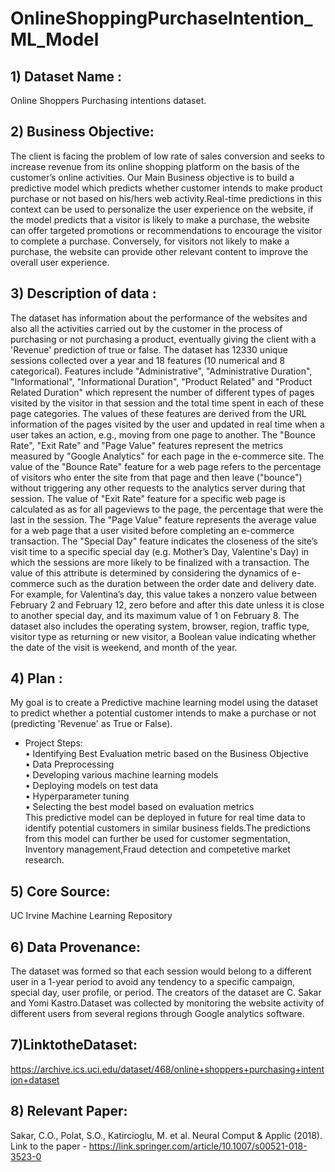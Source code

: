 # OnlineShoppingPurchaseIntention_ML_Model
## 1) Dataset Name :
Online Shoppers Purchasing intentions dataset.
## 2) Business Objective: 
The client is facing the problem of low rate of sales conversion and seeks to increase revenue from its online shopping platform on the basis of the customer’s online activities. Our Main Business objective is to build a predictive model which predicts whether customer intends to make product purchase or not based on his/hers web activity.Real-time predictions in this context can be used to personalize the user experience on the website, if the model predicts that a visitor is likely to make a purchase, the website can offer targeted promotions or recommendations to encourage the visitor to complete a purchase. Conversely, for visitors not likely to make a purchase, the website can provide other relevant content to improve the overall user experience.
## 3) Description of data : 
The dataset has information about the performance of the websites and also all the activities carried out by the customer in the process of purchasing or not purchasing a product, eventually giving the client with a 'Revenue' prediction of true or false. The dataset has 12330 unique sessions collected over a year and 18 features (10 numerical and 8 categorical). Features include "Administrative", "Administrative Duration", "Informational", "Informational Duration", "Product Related" and "Product Related Duration" which represent the number of different types of pages visited by the visitor in that session and the total time spent in each of these page categories. The values of these features are derived from the URL information of the pages visited by the user and updated in real time when a user takes an action, e.g., moving from one page to another. The "Bounce Rate", "Exit Rate" and "Page Value" features represent the metrics measured by "Google Analytics" for each page in the e-commerce site. The value of the "Bounce Rate" feature for a web page refers to the percentage of visitors who enter the site from that page and then leave ("bounce") without triggering any other requests to the analytics server during that session. The value of "Exit Rate" feature for a specific web page is calculated as as for all pageviews to the page, the percentage that were the last in the session. The "Page Value" feature represents the average value for a web page that a user visited before completing an e-commerce transaction. The "Special Day" feature indicates the closeness of the site’s visit time to a specific special day (e.g. Mother’s Day, Valentine's Day) in which the sessions are more likely to be finalized with a transaction. The value of this attribute is determined by considering the dynamics of e-commerce such as the duration between the order date and delivery date. For example, for Valentina’s day, this value takes a nonzero value between February 2 and February 12, zero before and after this date unless it is close to another special day, and its maximum value of 1 on February 8. The dataset also includes the operating system, browser, region, traffic type, visitor type as returning or new visitor, a Boolean value indicating whether the date of the visit is weekend, and month of the year.
## 4) Plan :
My goal is to create a Predictive machine learning model using the dataset to predict whether a potential customer intends to make a purchase or not (predicting 'Revenue' as True or False).
   - Project Steps:  
•	Identifying Best Evaluation metric based on the Business Objective  
•	Data Preprocessing  
•	Developing various machine learning models  
•	Deploying models on test data  
•	Hyperparameter tuning  
•	Selecting the best model based on evaluation metrics  
This predictive model can be deployed in future for real time data to identify potential customers in similar business fields.The predictions from this model can further be used for customer segmentation, Inventory management,Fraud detection and competetive market research.
## 5) Core Source: 
UC Irvine Machine Learning Repository
## 6) Data Provenance: 
The dataset was formed so that each session would belong to a different user in a 1-year period to avoid any tendency to a specific campaign, special day, user profile, or period.  The creators of the dataset are C. Sakar and Yomi Kastro.Dataset was collected by monitoring the website activity of different users from several regions through Google analytics software.
## 7)LinktotheDataset: 
https://archive.ics.uci.edu/dataset/468/online+shoppers+purchasing+intention+dataset
## 8) Relevant Paper: 
Sakar, C.O., Polat, S.O., Katircioglu, M. et al. Neural Comput & Applic (2018). Link to the paper - https://link.springer.com/article/10.1007/s00521-018-3523-0
